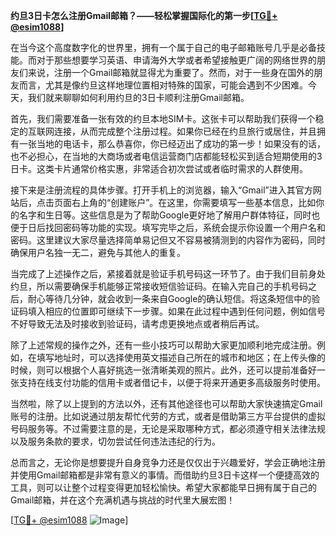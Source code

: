 **约旦3日卡怎么注册Gmail邮箱？——轻松掌握国际化的第一步[[TG💪+ @esim1088](https://t.me/s/esim1088)]**

在当今这个高度数字化的世界里，拥有一个属于自己的电子邮箱账号几乎是必备技能。而对于那些想要学习英语、申请海外大学或者希望接触更广阔的网络世界的朋友们来说，注册一个Gmail邮箱就显得尤为重要了。然而，对于一些身在国外的朋友而言，尤其是像约旦这样地理位置相对特殊的国家，可能会遇到不少困难。今天，我们就来聊聊如何利用约旦的3日卡顺利注册Gmail邮箱。

首先，我们需要准备一张有效的约旦本地SIM卡。这张卡可以帮助我们获得一个稳定的互联网连接，从而完成整个注册过程。如果你已经在约旦旅行或居住，并且拥有一张当地的电话卡，那么恭喜你，你已经迈出了成功的第一步！如果没有的话，也不必担心，在当地的大商场或者电信运营商门店都能轻松买到适合短期使用的3日卡。这类卡片通常价格实惠，非常适合初次尝试或者临时需求的人群使用。

接下来是注册流程的具体步骤。打开手机上的浏览器，输入“Gmail”进入其官方网站后，点击页面右上角的“创建账户”。在这里，你需要填写一些基本信息，比如你的名字和生日等。这些信息是为了帮助Google更好地了解用户群体特征，同时也便于日后找回密码等功能的实现。填写完毕之后，系统会提示你设置一个用户名和密码。这里建议大家尽量选择简单易记但又不容易被猜测到的内容作为密码，同时确保用户名独一无二，避免与其他人的重复。

当完成了上述操作之后，紧接着就是验证手机号码这一环节了。由于我们目前身处约旦，所以需要确保手机能够正常接收短信验证码。在输入完自己的手机号码之后，耐心等待几分钟，就会收到一条来自Google的确认短信。将这条短信中的验证码填入相应的位置即可继续下一步骤。如果在此过程中遇到任何问题，例如信号不好导致无法及时接收到验证码，请考虑更换地点或者稍后再试。

除了上述常规的操作之外，还有一些小技巧可以帮助大家更加顺利地完成注册。例如，在填写地址时，可以选择使用英文描述自己所在的城市和地区；在上传头像的时候，则可以根据个人喜好挑选一张清晰美观的照片。此外，还可以提前准备好一张支持在线支付功能的信用卡或者借记卡，以便于将来开通更多高级服务时使用。

当然啦，除了以上提到的方法以外，还有其他途径也可以帮助大家快速搞定Gmail账号的注册。比如说通过朋友帮忙代劳的方式，或者是借助第三方平台提供的虚拟号码服务等。不过需要注意的是，无论是采取哪种方式，都必须遵守相关法律法规以及服务条款的要求，切勿尝试任何违法违纪的行为。

总而言之，无论你是想要提升自身竞争力还是仅仅出于兴趣爱好，学会正确地注册并使用Gmail邮箱都是非常有意义的事情。而借助约旦3日卡这样一个便捷高效的工具，则可以让整个过程变得更加轻松愉快。希望大家都能早日拥有属于自己的Gmail邮箱，并在这个充满机遇与挑战的时代里大展宏图！

[[TG💪+ @esim1088](https://t.me/s/esim1088) ![Image](https://i.postimg.cc/4NQfJmqS/Snipaste-2025-05-13-00-14-12.png)]